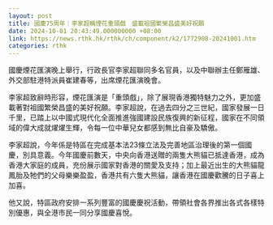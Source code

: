 ```yaml
---
layout: post
title: 國慶75周年｜李家超稱煙花重頭戲　盛載祖國繁榮昌盛美好祝願
date: 2024-10-01 20:43:49.000000000 +08:00
link: https://news.rthk.hk/rthk/ch/component/k2/1772908-20241001.htm
categories: rthk
---
```


國慶煙花匯演晚上舉行，行政長官李家超聯同多名官員，以及中聯辦主任鄭雁雄、外交部駐港特派員崔建春等，出席煙花匯演晚會。

李家超致辭時形容，煙花匯演是「重頭戲」，除了展現香港獨特魅力之外，更加盛載著對祖國繁榮昌盛的美好祝願。李家超說，在過去四分之三世紀，國家發展一日千里，已踏上以中國式現代化全面推進強國建設民族復興的新征程，國家在不同領域的偉大成就燿燿生輝，令每一位中華兒女都感到無比自豪及驕傲。

李家超說，今年係是特區在完成基本法23條立法及完善地區治理後的第一個國慶，別具意義。今年國慶前數天，中央向香港送贈的兩隻大熊貓已抵達香港，成為香港大家庭的成員，充份展示國家對香港的關愛及支持；加上最近出生的大熊貓龍鳳胎及牠們的父母樂樂盈盈，香港共有六隻大熊貓，讓香港在國慶歡騰的日子喜上加喜。

他又說，特區政府安排一系列豐富的國慶慶祝活動，帶領社會各界推出各式各樣特別優惠，與全港市民一同分享國慶喜悅。
